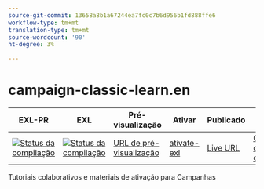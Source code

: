 ```yaml
---
source-git-commit: 13658a8b1a67244ea7fc0c7b6d956b1fd888ffe6
workflow-type: tm+mt
translation-type: tm+mt
source-wordcount: '90'
ht-degree: 3%

---
```

# campaign-classic-learn.en

| EXL-PR | EXL | Pré-visualização | Ativar | Publicado | Ajuda |
|--- |--- |--- |--- |--- |--- |
| [![Status da compilação](https://docs.ci.corp.adobe.com/view/exl-pr/job/authoring-guide-exl.en_pr-exl/badge/icon)](https://docs.ci.corp.adobe.com/view/exl-pr/job/authoring-guide-exl.en_pr-exl/lastBuild/) | [![Status da compilação](https://docs.ci.corp.adobe.com/view/exl-pr/job/authoring-guide-exl.en_exl/lastBuild/badge/icon)](https://docs.ci.corp.adobe.com/view/exl-pr/job/authoring-guide-exl.en_exl/lastBuild/lastBuild) | [URL de pré-visualização](https://experienceleague.corp.adobe.com/docs/authoring-guide-exl/tutorials/overview.html?lang=en) | [ativate-exl](https://docs.ci.corp.adobe.com/job/activate-exl/build/) | [Live URL](https://experienceleague.adobe.com/docs/authoring-guide-exl/tutorials/overview.html?lang=en) | [Guia de criação](https://experienceleague.adobe.com/docs/authoring-guide-exl/using/home.html?lang=en) |

Tutoriais colaborativos e materiais de ativação para Campanhas
